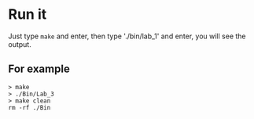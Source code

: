 # Run it

Just type `make` and enter, then type './bin/lab_1' and enter, you will see the output.

## For example

```plain
> make
> ./Bin/Lab_3
> make clean
rm -rf ./Bin
```
